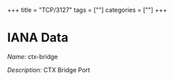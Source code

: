 +++
title = "TCP/3127"
tags = [""]
categories = [""]
+++

# IANA Data

_Name:_ ctx-bridge

_Description:_ CTX Bridge Port

